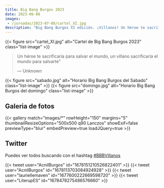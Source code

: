 ```yaml
---
title: Big Bang Burgos 2023
date: 2023-06-08
images:
 - /jornadas/2023-07-08/cartel_XI.jpg
description: "Big Bang Burgos XI edición. ¡Villanos! Un héroe te sacrificaría para salvar el mundo, un villano sacrificaría el mundo para salvarte"
---
```


{{< figure src="cartel_XI.jpg" alt="Cartel de Big Bang Burgos 2023"  class="list-image" >}}

> Un héroe te sacrificaría para salvar el mundo, un villano sacrificaría el mundo para salvarte"
>
> ― Unknown


{{< figure src="sabado.jpg"  alt="Horario Big Bang Burgos del Sabado" class="list-image" >}}
{{< figure src="domingo.jpg" alt="Horario Big Bang Burgos del domingo"  class="list-image" >}}

## Galeria de fotos

{{< gallery match="images/*"  rowHeight="150" margins="5" thumbnailResizeOptions="500x500 q90 Lanczos" showExif=false previewType="blur" embedPreview=true loadJQuery=true >}}

## Twitter

Puedes ver todos buscando con el hashtag [#BBBVillanos](https://twitter.com/hashtag/BBBVillanos?src=hashtag_click)

{{< tweet user="AcnilBurgos" id="1678151210526822401" >}}
{{< tweet user="AcnilBurgos" id="1678113703084924928" >}}
{{< tweet user="lauriellemaven" id="1677600222669598720" >}}
{{< tweet user="LiterupES" id="1678478275486576660" >}}
